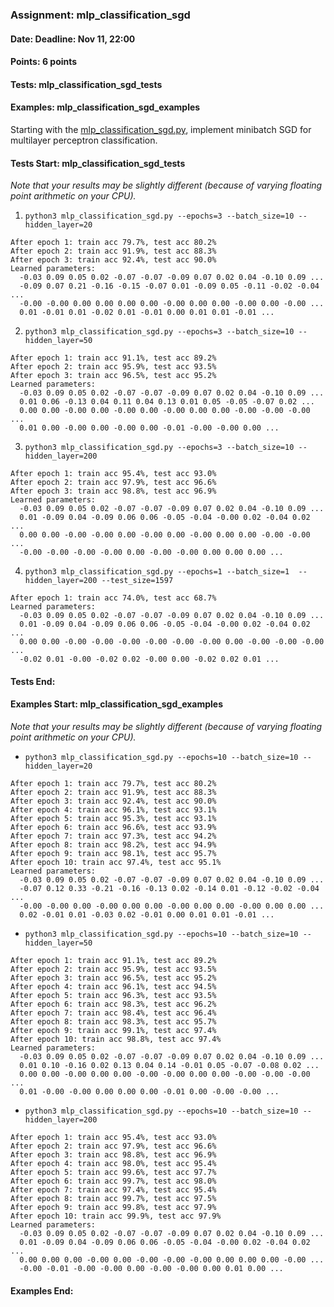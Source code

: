 ### Assignment: mlp_classification_sgd
#### Date: Deadline: Nov 11, 22:00
#### Points: 6 points
#### Tests: mlp_classification_sgd_tests
#### Examples: mlp_classification_sgd_examples

Starting with the [mlp_classification_sgd.py](https://github.com/ufal/npfl129/tree/past-2425/labs/04/mlp_classification_sgd.py),
implement minibatch SGD for multilayer perceptron classification.

#### Tests Start: mlp_classification_sgd_tests
_Note that your results may be slightly different (because of varying floating point arithmetic on your CPU)._

1. `python3 mlp_classification_sgd.py --epochs=3 --batch_size=10 --hidden_layer=20`
```
After epoch 1: train acc 79.7%, test acc 80.2%
After epoch 2: train acc 91.9%, test acc 88.3%
After epoch 3: train acc 92.4%, test acc 90.0%
Learned parameters:
  -0.03 0.09 0.05 0.02 -0.07 -0.07 -0.09 0.07 0.02 0.04 -0.10 0.09 ...
  -0.09 0.07 0.21 -0.16 -0.15 -0.07 0.01 -0.09 0.05 -0.11 -0.02 -0.04 ...
  -0.00 -0.00 0.00 0.00 0.00 0.00 -0.00 0.00 0.00 -0.00 0.00 -0.00 ...
  0.01 -0.01 0.01 -0.02 0.01 -0.01 0.00 0.01 0.01 -0.01 ...
```

2. `python3 mlp_classification_sgd.py --epochs=3 --batch_size=10 --hidden_layer=50`
```
After epoch 1: train acc 91.1%, test acc 89.2%
After epoch 2: train acc 95.9%, test acc 93.5%
After epoch 3: train acc 96.5%, test acc 95.2%
Learned parameters:
  -0.03 0.09 0.05 0.02 -0.07 -0.07 -0.09 0.07 0.02 0.04 -0.10 0.09 ...
  0.01 0.06 -0.13 0.04 0.11 0.04 0.13 0.01 0.05 -0.05 -0.07 0.02 ...
  0.00 0.00 -0.00 0.00 -0.00 0.00 -0.00 0.00 0.00 -0.00 -0.00 -0.00 ...
  0.01 0.00 -0.00 0.00 -0.00 0.00 -0.01 -0.00 -0.00 0.00 ...
```

3. `python3 mlp_classification_sgd.py --epochs=3 --batch_size=10 --hidden_layer=200`
```
After epoch 1: train acc 95.4%, test acc 93.0%
After epoch 2: train acc 97.9%, test acc 96.6%
After epoch 3: train acc 98.8%, test acc 96.9%
Learned parameters:
  -0.03 0.09 0.05 0.02 -0.07 -0.07 -0.09 0.07 0.02 0.04 -0.10 0.09 ...
  0.01 -0.09 0.04 -0.09 0.06 0.06 -0.05 -0.04 -0.00 0.02 -0.04 0.02 ...
  0.00 0.00 -0.00 -0.00 0.00 -0.00 0.00 -0.00 0.00 0.00 -0.00 -0.00 ...
  -0.00 -0.00 -0.00 -0.00 0.00 -0.00 -0.00 0.00 0.00 0.00 ...
```

4. `python3 mlp_classification_sgd.py --epochs=1 --batch_size=1  --hidden_layer=200 --test_size=1597`
```
After epoch 1: train acc 74.0%, test acc 68.7%
Learned parameters:
  -0.03 0.09 0.05 0.02 -0.07 -0.07 -0.09 0.07 0.02 0.04 -0.10 0.09 ...
  0.01 -0.09 0.04 -0.09 0.06 0.06 -0.05 -0.04 -0.00 0.02 -0.04 0.02 ...
  0.00 0.00 -0.00 -0.00 -0.00 -0.00 -0.00 -0.00 0.00 -0.00 -0.00 -0.00 ...
  -0.02 0.01 -0.00 -0.02 0.02 -0.00 0.00 -0.02 0.02 0.01 ...
```
#### Tests End:
#### Examples Start: mlp_classification_sgd_examples
_Note that your results may be slightly different (because of varying floating point arithmetic on your CPU)._

- `python3 mlp_classification_sgd.py --epochs=10 --batch_size=10 --hidden_layer=20`
```
After epoch 1: train acc 79.7%, test acc 80.2%
After epoch 2: train acc 91.9%, test acc 88.3%
After epoch 3: train acc 92.4%, test acc 90.0%
After epoch 4: train acc 96.1%, test acc 93.1%
After epoch 5: train acc 95.3%, test acc 93.1%
After epoch 6: train acc 96.6%, test acc 93.9%
After epoch 7: train acc 97.3%, test acc 94.2%
After epoch 8: train acc 98.2%, test acc 94.9%
After epoch 9: train acc 98.1%, test acc 95.7%
After epoch 10: train acc 97.4%, test acc 95.1%
Learned parameters:
  -0.03 0.09 0.05 0.02 -0.07 -0.07 -0.09 0.07 0.02 0.04 -0.10 0.09 ...
  -0.07 0.12 0.33 -0.21 -0.16 -0.13 0.02 -0.14 0.01 -0.12 -0.02 -0.04 ...
  -0.00 -0.00 0.00 -0.00 0.00 0.00 -0.00 0.00 0.00 -0.00 0.00 0.00 ...
  0.02 -0.01 0.01 -0.03 0.02 -0.01 0.00 0.01 0.01 -0.01 ...
```

- `python3 mlp_classification_sgd.py --epochs=10 --batch_size=10 --hidden_layer=50`
```
After epoch 1: train acc 91.1%, test acc 89.2%
After epoch 2: train acc 95.9%, test acc 93.5%
After epoch 3: train acc 96.5%, test acc 95.2%
After epoch 4: train acc 96.1%, test acc 94.5%
After epoch 5: train acc 96.3%, test acc 93.5%
After epoch 6: train acc 98.3%, test acc 96.2%
After epoch 7: train acc 98.4%, test acc 96.4%
After epoch 8: train acc 98.3%, test acc 95.7%
After epoch 9: train acc 99.1%, test acc 97.4%
After epoch 10: train acc 98.8%, test acc 97.4%
Learned parameters:
  -0.03 0.09 0.05 0.02 -0.07 -0.07 -0.09 0.07 0.02 0.04 -0.10 0.09 ...
  0.01 0.10 -0.16 0.02 0.13 0.04 0.14 -0.01 0.05 -0.07 -0.08 0.02 ...
  0.00 0.00 -0.00 0.00 0.00 -0.00 -0.00 0.00 0.00 -0.00 -0.00 -0.00 ...
  0.01 -0.00 -0.00 0.00 0.00 0.00 -0.01 0.00 -0.00 -0.00 ...
```

- `python3 mlp_classification_sgd.py --epochs=10 --batch_size=10 --hidden_layer=200`
```
After epoch 1: train acc 95.4%, test acc 93.0%
After epoch 2: train acc 97.9%, test acc 96.6%
After epoch 3: train acc 98.8%, test acc 96.9%
After epoch 4: train acc 98.0%, test acc 95.4%
After epoch 5: train acc 99.6%, test acc 97.7%
After epoch 6: train acc 99.7%, test acc 98.0%
After epoch 7: train acc 97.4%, test acc 95.4%
After epoch 8: train acc 99.7%, test acc 97.5%
After epoch 9: train acc 99.8%, test acc 97.9%
After epoch 10: train acc 99.9%, test acc 97.9%
Learned parameters:
  -0.03 0.09 0.05 0.02 -0.07 -0.07 -0.09 0.07 0.02 0.04 -0.10 0.09 ...
  0.01 -0.09 0.04 -0.09 0.06 0.06 -0.05 -0.04 -0.00 0.02 -0.04 0.02 ...
  0.00 0.00 0.00 -0.00 0.00 -0.00 -0.00 -0.00 0.00 0.00 0.00 -0.00 ...
  -0.00 -0.01 -0.00 -0.00 0.00 -0.00 -0.00 0.00 0.01 0.00 ...
```
#### Examples End:
